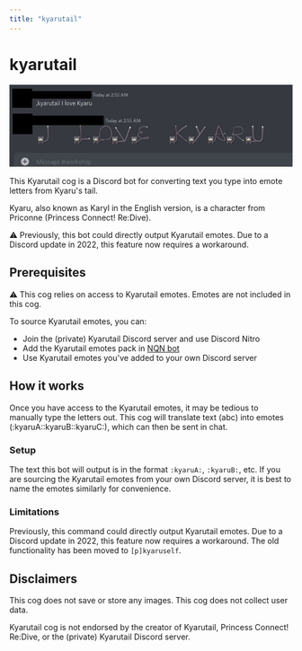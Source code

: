 ```yaml
---
title: "kyarutail"
---
```


# kyarutail

<component-coghero cog="kyarutail" desc="Convert your messages into a message written with emotes of Kyaru's tail. Kyaru (aka. Karyl) is a character from Princess Connect! Re:Dive."></component-coghero>

![kyarutail.jpg](./kyarutail.jpg)

This Kyarutail cog is a Discord bot for converting text you type into emote letters from Kyaru's tail.

Kyaru, also known as Karyl in the English version, is a character from Priconne (Princess Connect! Re:Dive).

<div class="p-4 border-l-2 rounded-r border-yellow-500 bg-black/[0.025]">
<p class="font-bold py-0 my-0">⚠️ Previously, this bot could directly output Kyarutail emotes. Due to a Discord update in 2022, this feature now requires a workaround.</p>
</div>


## Prerequisites

<div class="p-4 border-l-2 rounded-r border-yellow-500 bg-black/[0.025]">
<p class="font-bold py-0 my-0">⚠️ This cog relies on access to Kyarutail emotes. Emotes are not included in this cog.</p>
</div>

To source Kyarutail emotes, you can:
- Join the (private) Kyarutail Discord server and use Discord Nitro
- Add the Kyarutail emotes pack in [NQN bot](https://nqn.blue)
- Use Kyarutail emotes you've added to your own Discord server


## How it works

Once you have access to the Kyarutail emotes, it may be tedious to manually type the letters out. This cog will translate text (abc) into emotes (:kyaruA::kyaruB::kyaruC:), which can then be sent in chat.

### Setup

The text this bot will output is in the format `:kyaruA:`, `:kyaruB:`, etc. If you are sourcing the Kyarutail emotes from your own Discord server, it is best to name the emotes similarly for convenience.

### Limitations

Previously, this command could directly output Kyarutail emotes. Due to a Discord update in 2022, this feature now requires a workaround. The old functionality has been moved to `[p]kyaruself`.


## Disclaimers

This cog does not save or store any images. This cog does not collect user data.

Kyarutail cog is not endorsed by the creator of Kyarutail, Princess Connect! Re:Dive, or the (private) Kyarutail Discord server.
